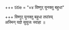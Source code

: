 +++
title = "०४ विष्णुर् युनक्तु बहुधा"

+++
विष्णुर् युनक्तु बहुधा तपांस्य्  
अस्मिन् यज्ञे सुयुजः स्वाहा ॥